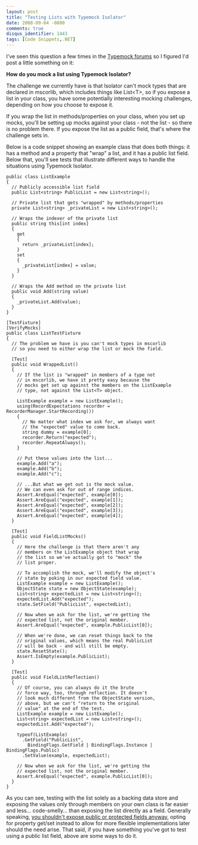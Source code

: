 ```yaml
---
layout: post
title: "Testing Lists with Typemock Isolator"
date: 2008-09-04 -0800
comments: true
disqus_identifier: 1443
tags: [Code Snippets,.NET]
---
```

I've seen this question a few times in the [Typemock
forums](http://www.typemock.com/community/index.php) so I figured I'd
post a little something on it:

**How do you mock a list using Typemock Isolator?**

The challenge we currently have is that Isolator can't mock types that
are declared in mscorlib, which includes things like List\<T\>, so if
you expose a list in your class, you have some potentially interesting
mocking challenges, depending on how you choose to expose it.

If you wrap the list in methods/properties on your class, when you set
up mocks, you'll be setting up mocks against your class - not the list -
so there is no problem there. If you expose the list as a public field,
that's where the challenge sets in.

Below is a code snippet showing an example class that does both things:
it has a method and a property that "wrap" a list, and it has a public
list field. Below that, you'll see tests that illustrate different ways
to handle the situations using Typemock Isolator.

    public class ListExample
    {
      // Publicly accessible list field
      public List<string> PublicList = new List<string>();
      
      // Private list that gets "wrapped" by methods/properties
      private List<string> _privateList = new List<string>();
      
      // Wraps the indexer of the private list
      public string this[int index]
      {
        get
        {
          return _privateList[index];
        }
        set
        {
          _privateList[index] = value;
        }
      }
      
      // Wraps the Add method on the private list
      public void Add(string value)
      {
        _privateList.Add(value);
      }
    }

    [TestFixture]
    [VerifyMocks]
    public class ListTestFixture
    {
      // The problem we have is you can't mock types in mscorlib
      // so you need to either wrap the list or mock the field.

      [Test]
      public void WrappedList()
      {
        // If the list is "wrapped" in members of a type not
        // in mscorlib, we have it pretty easy because the
        // mocks get set up against the members on the ListExample
        // type, not against the List<T> object.
        
        ListExample example = new ListExample();
        using(RecordExpectations recorder = RecorderManager.StartRecording())
        {
          // No matter what index we ask for, we always want
          // the "expected" value to come back.
          string dummy = example[0];
          recorder.Return("expected");
          recorder.RepeatAlways();
        }
        
        // Put these values into the list...
        example.Add("a");
        example.Add("b");
        example.Add("c");
        
        // ...But what we get out is the mock value.
        // We can even ask for out of range indices.
        Assert.AreEqual("expected", example[0]);
        Assert.AreEqual("expected", example[1]);
        Assert.AreEqual("expected", example[2]);
        Assert.AreEqual("expected", example[3]);
        Assert.AreEqual("expected", example[4]);
      }
      
      [Test]
      public void FieldListMocks()
      {
        // Here the challenge is that there aren't any
        // members on the ListExample object that wrap
        // the list so we've actually got to "mock" the
        // list proper.
        
        // To accomplish the mock, we'll modify the object's
        // state by poking in our expected field value.
        ListExample example = new ListExample();
        ObjectState state = new ObjectState(example);
        List<string> expectedList = new List<string>();
        expectedList.Add("expected");
        state.SetField("PublicList", expectedList);
        
        // Now when we ask for the list, we're getting the
        // expected list, not the original member.
        Assert.AreEqual("expected", example.PublicList[0]);
        
        // When we're done, we can reset things back to the
        // original values, which means the real PublicList
        // will be back - and will still be empty.
        state.ResetState();
        Assert.IsEmpty(example.PublicList);
      }
      
      [Test]
      public void FieldListReflection()
      {
        // Of course, you can always do it the brute
        // force way, too, through reflection. It doesn't
        // look much different from the ObjectState version,
        // above, but we can't "return to the original
        // value" at the end of the test.
        ListExample example = new ListExample();
        List<string> expectedList = new List<string>();
        expectedList.Add("expected");
        
        typeof(ListExample)
          .GetField("PublicList",
            BindingFlags.GetField | BindingFlags.Instance | BindingFlags.Public)
          .SetValue(example, expectedList);
        
        // Now when we ask for the list, we're getting the
        // expected list, not the original member.
        Assert.AreEqual("expected", example.PublicList[0]);
      }
    }

As you can see, testing with the list solely as a backing data store and
exposing the values only through members on your own class is far easier
and less... code-smelly... than exposing the list directly as a field.
Generally speaking, [you shouldn't expose public or protected fields
anyway](http://msdn.microsoft.com/en-us/library/ta31s3bc.aspx), opting
for property get/set instead to allow for more flexible implementations
later should the need arise. That said, if you have something you've got
to test using a public list field, above are some ways to do it.

